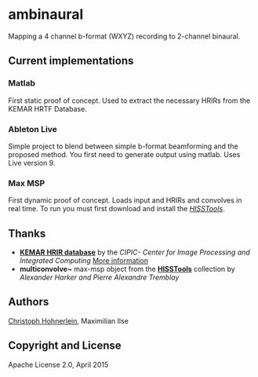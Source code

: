 # ambinaural
Mapping a 4 channel b-format (WXYZ) recording to 2-channel binaural.

## Current implementations

### Matlab
First static proof of concept. Used to extract the necessary HRIRs from the KEMAR HRTF Database.

### Ableton Live
Simple project to blend between simple b-format beamforming and the proposed method. You first need to generate output using matlab. Uses Live version 9.

### Max MSP
First dynamic proof of concept. Loads input and HRIRs and convolves in real time. To run you must first download and install the [*HISSTools*](http://eprints.hud.ac.uk/14897/).

## Thanks
- [**KEMAR HRIR database**](http://interface.cipic.ucdavis.edu/) by the *CIPIC- Center for Image Processing and Integrated Computing* [More information](http://interface.cipic.ucdavis.edu/)
- **multiconvolve~** max-msp object from the [**HISSTools**](http://eprints.hud.ac.uk/14897/) collection by *Alexander  Harker and Pierre Alexandre Tremblay*

## Authors
[Christoph Hohnerlein](http://chrisclock.com), Maximilian Ilse

## Copyright and License
Apache License 2.0, April 2015